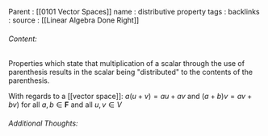 Parent : [[0101 Vector Spaces]]
name : distributive property
tags : 
backlinks : 
source : [[Linear Algebra Done Right]]

###### Content:
Properties which state that multiplication of a scalar through the use of parenthesis results in the scalar being "distributed" to the contents of the parenthesis.

With regards to a [[vector space]]:
$a(u+v) = au+av$ and $(a+b)v = av+bv)$ for all $a,b \in \textbf{F}$ and all $u,v \in V$


###### Additional Thoughts:
